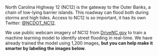North Carolina Highway 12 (NC12) is the gateway to the Outer Banks, a chain of low-lying barrier islands. This roadway can flood both during storms and high tides. Access to NC12 is so important, it has its own Twitter: <a href = "https://twitter.com/NCDOT_NC12" class = "pretty-link">@NCDOT_NC12</a>. 

We use public webcam imagery of NC12 from <a href = "https://drivenc.gov" class = "pretty-link">DriveNC.gov</a> to train a machine learning model to identify street flooding in real-time. We have already trained the model using 1,200 images, **but you can help make it smarter by labeling the images below**.